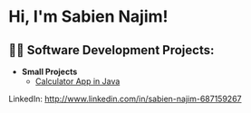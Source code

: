 <h1>Hi, I'm Sabien Najim! </h1>

<h2>👨‍💻 Software Development Projects:</h2>

- <b>Small Projects</b>
  - [Calculator App in Java](https://github.com/snajim2/Calculator)

LinkedIn: http://www.linkedin.com/in/sabien-najim-687159267 
